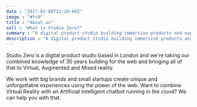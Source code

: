 ```yaml
---
date : "2017-02-08T12:20:00Z"
image : "#fc0"
title : "About us"
sell : "What is Studio Zero?"
summary : "A digital product studio building immersive products and experiences for the web."
description : "A digital product studio building immersive products and experiences for the web."
---
```


Studio Zero is a digital product studio based in London and we're taking our combined knowledge of 30 years building for the web and bringing all of that to Virtual, Augmented and Mixed reality. 

We work with big brands and small startups create unique and unforgettable experiences using the power of the web. Want to combine Virtual Reality with an Artificial Intelligent chatbot running in the cloud? We can help you with that.
